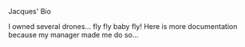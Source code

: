 Jacques' Bio

I owned several drones... fly fly baby fly!
Here is more documentation because my manager made me do so...
